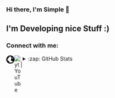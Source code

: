 ### Hi there, I'm Simple 👋

## I'm Developing nice Stuff :)

### Connect with me:

[<img align="left" alt="dc" width="22px" src="https://raw.githubusercontent.com/iconic/open-iconic/master/svg/globe.svg" />][discord]
[<img align="left" alt="yt | YouTube" width="22px" src="https://cdn.jsdelivr.net/npm/simple-icons@v3/icons/youtube.svg" />][youtube]


<details>
  <summary>:zap: GitHub Stats</summary>

  <img align="left" alt="Simple's GitHub Stats" src="https://github-readme-stats.vercel.app/api?username=MrSimpleJS&show_icons=true&theme=radical" />

</details>



[discord]: https://discord.gg/YSbXEdA6Y8
[course]: https://discord.gg/YSbXEdA6Y8
[youtube]: https://youtube.com/MrSimple0
[webdevplaylist]: https://discord.gg/YSbXEdA6Y8
[jsplaylist]: https://discord.gg/YSbXEdA6Y8
[cssplaylist]: https://discord.gg/YSbXEdA6Y8
[reactplaylist]: https://discord.gg/YSbXEdA6Y8
